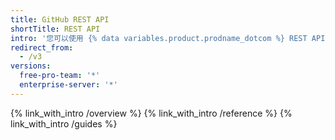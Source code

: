 ```yaml
---
title: GitHub REST API
shortTitle: REST API
intro: '您可以使用 {% data variables.product.prodname_dotcom %} REST API 创建调用以获取与 GitHub 集成所需的数据。'
redirect_from:
  - /v3
versions:
  free-pro-team: '*'
  enterprise-server: '*'
---
```


{% link_with_intro /overview %}
{% link_with_intro /reference %}
{% link_with_intro /guides %}
